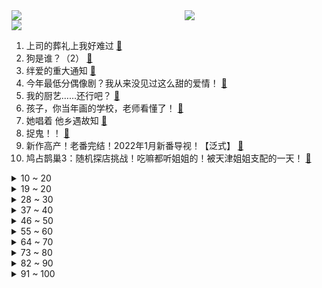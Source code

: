 <div >
	<a style="float:left;width:55%;" href = "https://github.com/anuraghazra/github-readme-stats">
	 <img src = "https://github-readme-stats.vercel.app/api?username=iuuuuuaena&theme=buefy&show_icons=true"/>
	</a>
	<a  style="float:right;width:45%" href = "https://github.com/anuraghazra/github-readme-stats">
	 <img  src="https://github-readme-stats.vercel.app/api/top-langs/?username=anuraghazra&layout=compact"/>
	</a>
	</div>

[![](https://img.shields.io/badge/jxd-@jxdgogogo.xyz-yellowgreen.svg)](https://www.jxdgogogo.xyz)<br>
1. 上司的葬礼上我好难过 [:link:](//www.bilibili.com/video/BV1GF411z7jo) <br>
2. 狗是谁？（2） [:link:](//www.bilibili.com/video/BV1U44y1h749) <br>
3. 绊爱的重大通知 [:link:](//www.bilibili.com/video/BV1LP4y137rb) <br>
4. 今年最低分偶像剧？我从来没见过这么甜的爱情！ [:link:](//www.bilibili.com/video/BV1og411A7wK) <br>
5. 我的厨艺……还行吧？ [:link:](//www.bilibili.com/video/BV1WL41177NK) <br>
6. 孩子，你当年画的学校，老师看懂了！ [:link:](//www.bilibili.com/video/BV1nL4y1W7t8) <br>
7. 她唱着 他乡遇故知 [:link:](//www.bilibili.com/video/BV1df4y1K7At) <br>
8. 捉鬼！！ [:link:](//www.bilibili.com/video/BV1Pg411P79M) <br>
9. 新作高产！老番完结！2022年1月新番导视！【泛式】 [:link:](//www.bilibili.com/video/BV1Kf4y1T7p1) <br>
10. 鸠占鹊巢3：随机探店挑战！吃嘛都听姐姐的！被天津姐姐支配的一天！ [:link:](//www.bilibili.com/video/BV1QS4y1X7v5) <br>
<details>
<summary>10 ~ 20</summary>

11. 作家们的神仙比喻，真的太绝了！！！ [:link:](//www.bilibili.com/video/BV1mg411A7mP) <br>
12. 【时代少年团】《这福气给你要不要》之福气大秀筹备中 [:link:](//www.bilibili.com/video/BV1W3411b7bZ) <br>
13. 【亮记生物鉴定】厦门码头的怪海鲜 [:link:](//www.bilibili.com/video/BV1Ub4y1B75z) <br>
14. 火爆全网的表情包爷爷，真实身份曝光，这一回很多人笑不出来。 [:link:](//www.bilibili.com/video/BV15F41187kA) <br>
15. 久等了！B站首个8K视频来了，追寻最美中国星 [:link:](//www.bilibili.com/video/BV1KS4y197BN) <br>
16. 老爸是不想理我呢？还是不想看到我呢？ [:link:](//www.bilibili.com/video/BV1iP4y1V7bw) <br>
17. 美国医生：放心只是打个麻药！（挥棒 [:link:](//www.bilibili.com/video/BV1zi4y1o7qj) <br>
18. 纸巾磨鼻子还容易破？16款纸巾，到底哪家强？【老爸评测】 [:link:](//www.bilibili.com/video/BV1rR4y147Zd) <br>
19. 当催逝员多是一件美事啊哈哈哈哈哈哈哈 [:link:](//www.bilibili.com/video/BV1RS4y1X7ij) <br>
</details>
<details>
<summary>19 ~ 20</summary>

20. 史上最大规模！100位up主小说接龙！！！ [:link:](//www.bilibili.com/video/BV1t34y1R7ca) <br>
21. 炸   飞   机 ！【C4快乐阴人流#25】 [:link:](//www.bilibili.com/video/BV14P4y1V7JY) <br>
22. 到底是谁在读评论？？？？？？ [:link:](//www.bilibili.com/video/BV1VQ4y1i7sa) <br>
23. 【特效向】乔峰有枪也有音响 [:link:](//www.bilibili.com/video/BV18L41177An) <br>
24. AI杀疯了！2021年高能的AI算法，超乎想象！ [:link:](//www.bilibili.com/video/BV1RF411B7hT) <br>
25. 破产了：因为做了一只鸡 [:link:](//www.bilibili.com/video/BV1BL411774u) <br>
26. 点菜故意整蛊对方，烟熏五香饮料能喝吗？超大肉串给胖老伙吃懵了【就得这么晚-06野蛮人】 [:link:](//www.bilibili.com/video/BV14g411A7pa) <br>
27. 吃这个得是什么样的家庭啊w(ﾟДﾟ)w [:link:](//www.bilibili.com/video/BV1HL4y1W7Zo) <br>
28. 女儿被绑12000年！老父亲开始史上最可怕复仇！ [:link:](//www.bilibili.com/video/BV1LL41177QL) <br>
</details>
<details>
<summary>28 ~ 30</summary>

29. 根据真实事件改编 [:link:](//www.bilibili.com/video/BV1GQ4y1i7o8) <br>
30. 我又又又买了些盗版饮料。。。。 [:link:](//www.bilibili.com/video/BV1tb4y1B7xi) <br>
31. ⚡狂 人 日 寄⚡ [:link:](//www.bilibili.com/video/BV1dY411s7Vd) <br>
32. 【STN快报第六季12】生软的一生，只是为了在EA门前挖坟吗？ [:link:](//www.bilibili.com/video/BV1gr4y1D7Nf) <br>
33. “我花300万，看他睡觉1分钟，太值了!”古代欧洲的床上秘密 · 世界床上史01 [:link:](//www.bilibili.com/video/BV1Gq4y1z78i) <br>
34. 【总结】惊了！汤姆受过的攻击竟有这么多？ [:link:](//www.bilibili.com/video/BV1Lq4y1z7zF) <br>
35. 【医学博士】口腔溃疡总不好会是口腔癌吗？I 如何快速治好口腔溃疡？ [:link:](//www.bilibili.com/video/BV12U4y1T7KX) <br>
36. 会让所有玩家极其舒适 [:link:](//www.bilibili.com/video/BV1mR4y147Wr) <br>
37. 肿泡眼塌鼻梁的冬日约会妆，你男朋友看完下载了国家反诈骗app [:link:](//www.bilibili.com/video/BV1UZ4y1X7QU) <br>
</details>
<details>
<summary>37 ~ 40</summary>

38. 偷偷骂人，结果视频变成全站第一并被发现的故事 [:link:](//www.bilibili.com/video/BV16R4y147dD) <br>
39. 直接给俄罗斯游戏作者发送邮件 [:link:](//www.bilibili.com/video/BV1yR4y1s7SF) <br>
40. 写小说被判八年的作者被放出来了 [:link:](//www.bilibili.com/video/BV1HL4117724) <br>
41. 可遇不可求的蟹王与蟹后，一只一斤，肥的流油 [:link:](//www.bilibili.com/video/BV1hP4y1378y) <br>
42. 【古风x戏腔】开口跪！416女团探窗完整版惊艳上线！ [:link:](//www.bilibili.com/video/BV1dg411A7Cc) <br>
43. 职场人的内心独白（3） [:link:](//www.bilibili.com/video/BV1si4y1o7KF) <br>
44. 【半佛】渣男教育我，爱情是一场战争 [:link:](//www.bilibili.com/video/BV1qS4y1X7Pi) <br>
45. TOO顶之弈【万物皆赏金】全面教学！3赏金-5赏金-7赏金奖励分布 [:link:](//www.bilibili.com/video/BV1YR4y1s7wU) <br>
46. 算命先生8：别后相思空寂寥，重来回首已一生 [:link:](//www.bilibili.com/video/BV1CU4y1N7tv) <br>
</details>
<details>
<summary>46 ~ 50</summary>

47. lol盖伦武道会2：我德玛西亚那么多盖伦，出两个内鬼也很正常吧！ [:link:](//www.bilibili.com/video/BV1SR4y147y3) <br>
48. 全b站最最最最最最对立的评论区 [:link:](//www.bilibili.com/video/BV1NL4y1W71d) <br>
49. 一包泡面十种吃法，难度从一到十，一个视频带你吃透泡面 [:link:](//www.bilibili.com/video/BV1s34y1X74a) <br>
50. 感谢这些笑容 温暖了我们的2021 [:link:](//www.bilibili.com/video/BV1MQ4y1e7yq) <br>
51. 岛国网友分享了一些非常有趣又惊艳的手机拍照思路，教你善用人像模式、夜间模式等，拍出甜美游客照或甜蜜情侣照 [:link:](//www.bilibili.com/video/BV1AL4y1W753) <br>
52. 你们欠我的用什么还！ [:link:](//www.bilibili.com/video/BV1134y1R7M2) <br>
53. 聪 明 催 逝 员 [:link:](//www.bilibili.com/video/BV1CM4y1w7cb) <br>
54. 年少不知阿姨好 错把少女当成宝 [:link:](//www.bilibili.com/video/BV1Yi4y1o7YA) <br>
55. 大型社死现场！给女友的信息错发班级群，同学们排队刷屏，寝室齐喊“宝宝” [:link:](//www.bilibili.com/video/BV16r4y1Q72i) <br>
</details>
<details>
<summary>55 ~ 60</summary>

56. 怒拆50斤螃蟹，只为一口蟹饭！百万up们吃了都说好～～～ [:link:](//www.bilibili.com/video/BV1Si4y1o7wQ) <br>
57. 天津劝架鼠 [:link:](//www.bilibili.com/video/BV1gf4y1T78x) <br>
58. 经常看手机电脑导致眼睛疲劳干涩！几招快速恢复 [:link:](//www.bilibili.com/video/BV1TL4y1W76j) <br>
59. 女友闺蜜吃饭的时候一直给我夹菜？？？我直接开车溜了！ [:link:](//www.bilibili.com/video/BV1tg411A72d) <br>
60. 在冰岛，如何避免有情人是兄妹？ [:link:](//www.bilibili.com/video/BV1hU4y1T7U1) <br>
61. 网友发帖问中国现在有那些文化输出！看到这里我笑了！ [:link:](//www.bilibili.com/video/BV1qS4y1X7D3) <br>
62. 请你们吃全世界最顶级的生蚝！一口爆浆！个个万里挑一！ [:link:](//www.bilibili.com/video/BV14P4y1V7AQ) <br>
63. 一个17岁中职毕业生水出来的毕设⋯《超度我》 [:link:](//www.bilibili.com/video/BV1v3411b7Kb) <br>
64. 实 用 防 身 术 4.0 🔪 [:link:](//www.bilibili.com/video/BV1D44y1h7jy) <br>
</details>
<details>
<summary>64 ~ 70</summary>

65. 中央美院的学生是怎么戳毛毡的 [:link:](//www.bilibili.com/video/BV1zY411s7j4) <br>
66. 日本最贵金枪鱼！32000元一块，通体红润光泽迷人的极品海鲜。 [:link:](//www.bilibili.com/video/BV1vR4y1s7Na) <br>
67. 住手啊上单四姐妹，这不是格斗游戏！韩服王者上单四姐妹精彩集锦#1 [:link:](//www.bilibili.com/video/BV1xL41177wC) <br>
68. 《声 控 灯 咬 人 事 件》 [:link:](//www.bilibili.com/video/BV1aP4y137on) <br>
69. 居然可作出相似度95%的吮指原味鸡，鸡肉比原版嫩，味道相似度100%！ [:link:](//www.bilibili.com/video/BV1Qi4y1o7tz) <br>
70. 宜家餐厅 厨子探店¥150 [:link:](//www.bilibili.com/video/BV19g411A7Py) <br>
71. 再见了，洛杉矶。 [:link:](//www.bilibili.com/video/BV1PF41187TW) <br>
72. 张镇辉台球正经教学【6个不太建议使用的技巧】6.0版本 [:link:](//www.bilibili.com/video/BV1L3411478s) <br>
73. 这才叫感染力！我发现了心动感自拍的秘密！赞爆朋友圈 [:link:](//www.bilibili.com/video/BV1Sh411s72y) <br>
</details>
<details>
<summary>73 ~ 80</summary>

74. B站首唱！开局王炸！《三体》广播剧最终季主题曲-《歌者》 [:link:](//www.bilibili.com/video/BV1Qh411s7aj) <br>
75. 我爸是老师的粉丝 [:link:](//www.bilibili.com/video/BV1cf4y1T7H5) <br>
76. 学数学没用？我将用一个视频告诉你，数学到底有多厉害！ [:link:](//www.bilibili.com/video/BV1rS4y1X7Wo) <br>
77. 卧槽...哪个鬼才教你这么剪的？肚子都笑抽筋了！ [:link:](//www.bilibili.com/video/BV1Ar4y1X7mj) <br>
78. 大吉大利，自由吃鸡！ [:link:](//www.bilibili.com/video/BV1uL41177qY) <br>
79. 请交出你的《闪现》 [:link:](//www.bilibili.com/video/BV1yi4y1o7Ag) <br>
80. 不 愧 是 爷 ！ [:link:](//www.bilibili.com/video/BV1BS4y1X7se) <br>
81. 养狗神器！哪里不让上摆哪里！ [:link:](//www.bilibili.com/video/BV1Sb4y1B7kt) <br>
82. 漫展碰上亲妈卖作品，双向社会死亡 [:link:](//www.bilibili.com/video/BV1ER4y1473r) <br>
</details>
<details>
<summary>82 ~ 90</summary>

83. 千万不要尝试在半夜玩“阴间”版MC！点开前没想到会这么好笑！ [:link:](//www.bilibili.com/video/BV1vS4y1X7n6) <br>
84. 诈 骗 之 海 [:link:](//www.bilibili.com/video/BV1z3411b75g) <br>
85. 【飞越极光村】给这位爷整破防了！！ [:link:](//www.bilibili.com/video/BV1Kf4y1T7kg) <br>
86. Zhan的评论区颁奖典礼 [:link:](//www.bilibili.com/video/BV1jY411s7fs) <br>
87. 当你在我的世界玩「弹珠游戏」弹珠越少血量越低!??! [:link:](//www.bilibili.com/video/BV1nq4y1z7JG) <br>
88. 用五张荷叶一只鸡做了一块石头，芬兰家人敲开后香的骨头都差点吃掉了！这才是真正的叫花鸡！ [:link:](//www.bilibili.com/video/BV1uf4y1T7Pb) <br>
89. 华农兄弟：做个兄弟教我们的珊瑚鱼，虽然样子不像，但味道很不错哦 [:link:](//www.bilibili.com/video/BV1k34y1R7ts) <br>
90. 花2500块玩史上第一个动画游戏！ [:link:](//www.bilibili.com/video/BV1Hq4y1z7Zw) <br>
91. 【石之海】来的律师好像不太对劲 [:link:](//www.bilibili.com/video/BV1a34y1R77c) <br>
</details>
<details>
<summary>91 ~ 100</summary>

92. 【科普】一天只睡四小时，多少天会死？？！！ [:link:](//www.bilibili.com/video/BV1vg411P763) <br>
93. 万人血书！到底是什么让马师傅猛男害羞！？ [:link:](//www.bilibili.com/video/BV1mY411s7V4) <br>
94. 清真餐厅吃羊肉随拍。 [:link:](//www.bilibili.com/video/BV1pR4y1s7j2) <br>
95. 美国第一亚洲超市干饭，$14.32的韩式炸鸡，KFC可敢一战？ [:link:](//www.bilibili.com/video/BV1oU4y1T7aw) <br>
96. 【原神】云堇4国语言京剧戏腔版《丘丘谣》 [:link:](//www.bilibili.com/video/BV1Ag411P7Jx) <br>
97. 出息了！在奥运五金王面前秀跳水操作，高速相机拍下压水花瞬间 [:link:](//www.bilibili.com/video/BV1SL4117712) <br>
98. 《大 聪 明 特 工》 [:link:](//www.bilibili.com/video/BV12U4y1T78H) <br>
99. 文坛有难，b站网友速回。 [:link:](//www.bilibili.com/video/BV1mi4y1o7Uy) <br>
100. 欢迎大家观看大型厨具内卷连续剧，选手电饼档作为新星出战～ [:link:](//www.bilibili.com/video/BV1HR4y1s7X4) <br>
</details>
